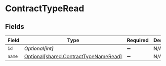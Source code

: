 # ContractTypeRead


## Fields

| Field                                                                                    | Type                                                                                     | Required                                                                                 | Description                                                                              | Example                                                                                  |
| ---------------------------------------------------------------------------------------- | ---------------------------------------------------------------------------------------- | ---------------------------------------------------------------------------------------- | ---------------------------------------------------------------------------------------- | ---------------------------------------------------------------------------------------- |
| `id`                                                                                     | *Optional[int]*                                                                          | :heavy_minus_sign:                                                                       | N/A                                                                                      | 1                                                                                        |
| `name`                                                                                   | [Optional[shared.ContractTypeNameRead]](undefined/models/shared/contracttypenameread.md) | :heavy_minus_sign:                                                                       | N/A                                                                                      |                                                                                          |